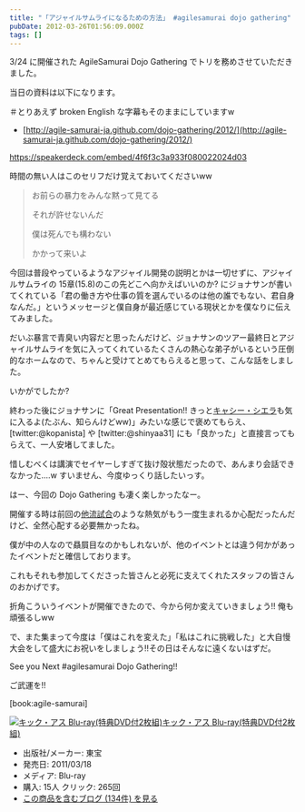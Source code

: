 ```yaml
---
title: "「アジャイルサムライになるための方法」 #agilesamurai dojo gathering"
pubDate: 2012-03-26T01:56:09.000Z
tags: []
---
```


3/24 に開催された AgileSamurai Dojo Gathering でトリを務めさせていただきました。

当日の資料は以下になります。

＃とりあえず broken English な字幕もそのままにしていますw

- [http://agile-samurai-ja.github.com/dojo-gathering/2012/](http://agile-samurai-ja.github.com/dojo-gathering/2012/)

https://speakerdeck.com/embed/4f6f3c3a933f080022024d03

時間の無い人はこのセリフだけ覚えておいてくださいww

> お前らの暴力をみんな黙って見てる
>
> それが許せないんだ
>
> 僕は死んでも構わない
>
> かかって来いよ
>

今回は普段やっているようなアジャイル開発の説明とかは一切せずに、アジャイルサムライの 15章(15.8)のこの先どこへ向かえばいいのか? にジョナサンが書いてくれている「君の働き方や仕事の質を選んでいるのは他の誰でもない、君自身なんだ。」というメッセージと僕自身が最近感じている現状とかを僕なりに伝えてみました。

だいぶ暴言で青臭い内容だと思ったんだけど、ジョナサンのツアー最終日とアジャイルサムライを気に入ってくれているたくさんの熱心な弟子がいるという圧倒的なホームなので、ちゃんと受けてとめてもらえると思って、こんな話をしました。

いかがでしたか?

終わった後にジョナサンに「Great Presentation!! きっと[キャシー・シエラ](http://headrush.typepad.com/about.html)も気に入るよ(たぶん、知らんけどww)」みたいな感じで褒めてもらえ、[twitter:@kopanista] や [twitter:@shinyaa31] にも「良かった」と直接言ってもらえて、一人安堵してました。

惜しむべくは講演でセイヤーしすぎて抜け殻状態だったので、あんまり会話できなかった....w すいません、今度ゆっくり話したいっす。

はー、今回の Dojo Gathering も凄く楽しかったなー。

開催する時は前回の[他流試合](http://d.hatena.ne.jp/nawoto/20110920/1316500311)のような熱気がもう一度生まれるか心配だったんだけど、全然心配する必要無かったね。

僕が中の人なので贔屓目なのかもしれないが、他のイベントとは違う何かがあったイベントだと確信しております。

これもそれも参加してくださった皆さんと必死に支えてくれたスタッフの皆さんのおかげです。

折角こういうイベントが開催できたので、今から何か変えていきましょう!! 俺も頑張るしww

で、また集まって今度は「僕はこれを変えた」「私はこれに挑戦した」と大自慢大会をして盛大にお祝いをしましょう!!その日はそんなに遠くないはずだ。

See you Next #agilesamurai Dojo Gathering!!

ご武運を!!


[book:agile-samurai]


[![キック・アス Blu-ray(特典DVD付2枚組)](https://images-fe.ssl-images-amazon.com/images/I/513mqGzAUqL._SL160_.jpg)](http://www.amazon.co.jp/exec/obidos/ASIN/B004IEAZ18/nawoto07-22/)[キック・アス Blu-ray(特典DVD付2枚組)](http://www.amazon.co.jp/exec/obidos/ASIN/B004IEAZ18/nawoto07-22/)

- 出版社/メーカー: 東宝
- 発売日: 2011/03/18
- メディア: Blu-ray
- 購入: 15人 クリック: 265回
- [この商品を含むブログ (134件) を見る](http://d.hatena.ne.jp/asin/B004IEAZ18/nawoto07-22)